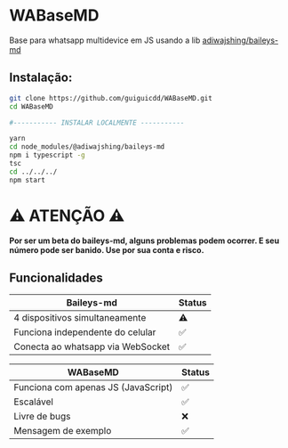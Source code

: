 # WABaseMD
Base para whatsapp multidevice em JS usando a lib [adiwajshing/baileys-md](https://github.com/adiwajshing/baileys#multi-device)

## Instalação:
```bash
git clone https://github.com/guiguicdd/WABaseMD.git
cd WABaseMD

#----------- INSTALAR LOCALMENTE -----------

yarn
cd node_modules/@adiwajshing/baileys-md
npm i typescript -g
tsc
cd ../../../
npm start

```

# ⚠ ATENÇÃO ⚠
<b> Por ser um beta do baileys-md, alguns problemas podem ocorrer. E seu número pode ser banido. Use por sua conta e risco. </b>

## Funcionalidades

| Baileys-md | Status |
| ------------- | ------------- |
| 4 dispositivos simultaneamente |⚠|
| Funciona independente do celular |✅|
| Conecta ao whatsapp via WebSocket |✅|

| WABaseMD | Status |
| ------------- | ------------- |
| Funciona com apenas JS (JavaScript) |✅|
| Escalável |✅|
| Livre de bugs |❌|
| Mensagem de exemplo |✅|

